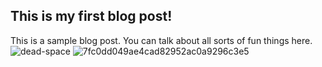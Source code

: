 ## This is my first blog post!

This is a sample blog post. You can talk about all sorts of fun things here.
![dead-space](https://user-images.githubusercontent.com/126524087/222534631-b7a5b54d-1a77-4ce7-bda9-f6318e37c812.gif)
![7fc0dd049ae4cad82952ac0a9296c3e5](https://user-images.githubusercontent.com/126524087/222534649-f6b8303a-039b-4033-a047-ef0f956c81f5.png)
